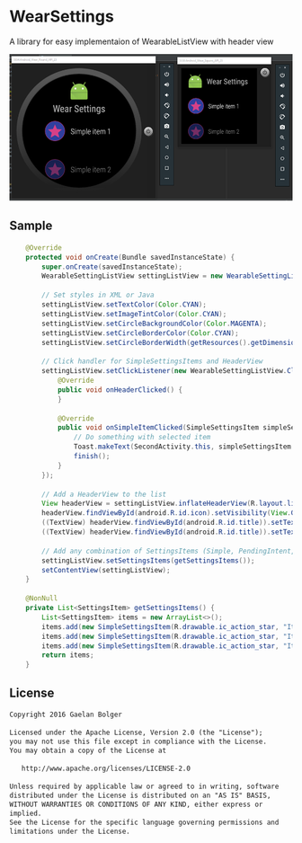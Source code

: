 WearSettings
=======

A library for easy implementaion of WearableListView with header view

![](website/static/screens.png)


Sample
--------

```java
    @Override
    protected void onCreate(Bundle savedInstanceState) {
        super.onCreate(savedInstanceState);
        WearableSettingListView settingListView = new WearableSettingListView(this);

        // Set styles in XML or Java
        settingListView.setTextColor(Color.CYAN);
        settingListView.setImageTintColor(Color.CYAN);
        settingListView.setCircleBackgroundColor(Color.MAGENTA);
        settingListView.setCircleBorderColor(Color.CYAN);
        settingListView.setCircleBorderWidth(getResources().getDimensionPixelSize(R.dimen.circle_border_width));

        // Click handler for SimpleSettingsItems and HeaderView
        settingListView.setClickListener(new WearableSettingListView.ClickListener() {
            @Override
            public void onHeaderClicked() {
            }

            @Override
            public void onSimpleItemClicked(SimpleSettingsItem simpleSettingsItem) {
                // Do something with selected item
                Toast.makeText(SecondActivity.this, simpleSettingsItem.title, Toast.LENGTH_SHORT).show();
                finish();
            }
        });
        
        // Add a HeaderView to the list
		View headerView = settingListView.inflateHeaderView(R.layout.list_header);
        headerView.findViewById(android.R.id.icon).setVisibility(View.GONE);
        ((TextView) headerView.findViewById(android.R.id.title)).setTextColor(Color.CYAN);
        ((TextView) headerView.findViewById(android.R.id.title)).setText("Option title");
		
        // Add any combination of SettingsItems (Simple, PendingIntent, BoolPref)
        settingListView.setSettingsItems(getSettingsItems());
        setContentView(settingListView);
    }

    @NonNull
    private List<SettingsItem> getSettingsItems() {
        List<SettingsItem> items = new ArrayList<>();
        items.add(new SimpleSettingsItem(R.drawable.ic_action_star, "Item 1"));
        items.add(new SimpleSettingsItem(R.drawable.ic_action_star, "Item 2"));
        items.add(new SimpleSettingsItem(R.drawable.ic_action_star, "Item 3"));
        return items;
    }
```


License
--------

    Copyright 2016 Gaelan Bolger

    Licensed under the Apache License, Version 2.0 (the "License");
    you may not use this file except in compliance with the License.
    You may obtain a copy of the License at

       http://www.apache.org/licenses/LICENSE-2.0

    Unless required by applicable law or agreed to in writing, software
    distributed under the License is distributed on an "AS IS" BASIS,
    WITHOUT WARRANTIES OR CONDITIONS OF ANY KIND, either express or implied.
    See the License for the specific language governing permissions and
    limitations under the License.
